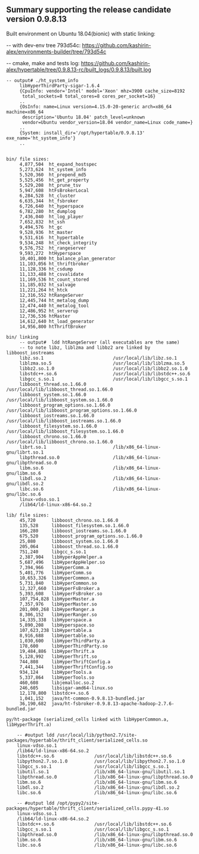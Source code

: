 Summary supporting the release candidate version 0.9.8.13
-
Built environment on Ubuntu 18.04(bionic) with static linking:

   -- with dev-env tree 793d54c: https://github.com/kashirin-alex/environments-builder/tree/793d54c
   
   -- cmake, make and tests log: https://github.com/kashirin-alex/hypertable/tree/0.9.8.13-rc/built_logs/0.9.8.13/built.log
	
    -- output# ./ht_system_info
         libHyperThirdParty-sigar-1.6.4
         {CpuInfo: vendor='Intel' model='Xeon' mhz=3900 cache_size=8192
          total_sockets=8 total_cores=8 cores_per_socket=16}
         ..
		 {OsInfo: name=Linux version=4.15.0-20-generic arch=x86_64 machine=x86_64
          description='Ubuntu 18.04' patch_level=unknown
          vendor=Ubuntu vendor_version=18.04 vendor_name=Linux code_name=}
         ..
		 {System: install_dir='/opt/hypertable/0.9.8.13' exe_name='ht_system_info'}
         ..
    

    bin/ file sizes:
         4,877,504  ht_expand_hostspec
         5,273,624  ht_system_info
         5,520,360  ht_prepend_md5
         5,525,456  ht_get_property
         5,529,208  ht_prune_tsv
         5,947,608  htFsBrokerLocal
         6,284,528  ht_cluster
         6,635,344  ht_fsbroker
         6,726,640  ht_hyperspace
         6,782,280  ht_dumplog
         7,436,040  ht_log_player
         7,652,832  ht_ssh
         9,494,576  ht_gc
         9,528,936  ht_master
         9,531,616  ht_hypertable
         9,534,248  ht_check_integrity
         9,576,752  ht_rangeserver
         9,593,272  htHyperspace
         10,401,800 ht_balance_plan_generator
         11,103,056 ht_thriftbroker
         11,128,336 ht_csdump
         11,133,488 ht_csvalidate
         11,169,536 ht_count_stored
         11,185,032 ht_salvage
         11,221,264 ht_htck
         12,316,552 htRangeServer
         12,445,744 ht_metalog_dump
         12,474,440 ht_metalog_tool
         12,486,952 ht_serverup
         12,736,536 htMaster
         14,612,640 ht_load_generator
         14,956,800 htThriftBroker
    
    bin/ linking 
         -- output#  ldd htRangeServer (all executables are the same)
         -- to note libz, liblzma and libbz2 are linked by libboost_iostreams
         libz.so.1                          /usr/local/lib/libz.so.1
         liblzma.so.5                       /usr/local/lib/liblzma.so.5
         libbz2.so.1.0                      /usr/local/lib/libbz2.so.1.0
         libstdc++.so.6                     /usr/local/lib/libstdc++.so.6
         libgcc_s.so.1                      /usr/local/lib/libgcc_s.so.1
         libboost_thread.so.1.66.0          /usr/local/lib/libboost_thread.so.1.66.0
         libboost_system.so.1.66.0          /usr/local/lib/libboost_system.so.1.66.0
         libboost_program_options.so.1.66.0 /usr/local/lib/libboost_program_options.so.1.66.0
         libboost_iostreams.so.1.66.0       /usr/local/lib/libboost_iostreams.so.1.66.0
         libboost_filesystem.so.1.66.0      /usr/local/lib/libboost_filesystem.so.1.66.0
         libboost_chrono.so.1.66.0          /usr/local/lib/libboost_chrono.so.1.66.0
         librt.so.1                         /lib/x86_64-linux-gnu/librt.so.1
         libpthread.so.0                    /lib/x86_64-linux-gnu/libpthread.so.0
         libm.so.6                          /lib/x86_64-linux-gnu/libm.so.6
         libdl.so.2                         /lib/x86_64-linux-gnu/libdl.so.2
         libc.so.6                          /lib/x86_64-linux-gnu/libc.so.6
         linux-vdso.so.1 
         /lib64/ld-linux-x86-64.so.2 
   
    lib/ file sizes:
         45,720      libboost_chrono.so.1.66.0
         135,528     libboost_filesystem.so.1.66.0
         166,280     libboost_iostreams.so.1.66.0
         675,520     libboost_program_options.so.1.66.0
         25,080      libboost_system.so.1.66.0
         205,064     libboost_thread.so.1.66.0
         751,240     libgcc_s.so.1
         2,387,904   libHyperAppHelper.a
         5,687,496   libHyperAppHelper.so
         7,394,966   libHyperComm.a
         5,401,776   libHyperComm.so
         10,653,326  libHyperCommon.a
         5,731,840   libHyperCommon.so
         12,327,660  libHyperFsBroker.a
         5,393,608   libHyperFsBroker.so
         107,754,828 libHyperMaster.a
         7,357,976   libHyperMaster.so
         201,000,268 libHyperRanger.a
         8,306,152   libHyperRanger.so
         14,335,338  libHyperspace.a
         5,890,208   libHyperspace.so
         107,623,238 libHypertable.a
         8,916,688   libHypertable.so
         1,030,600   libHyperThirdParty.a
         178,600     libHyperThirdParty.so
         19,484,886  libHyperThrift.a
         5,128,992   libHyperThrift.so
         744,808     libHyperThriftConfig.a
         7,441,344   libHyperThriftConfig.so
         934,124     libHyperTools.a
         5,337,864   libHyperTools.so
         460,608     libjemalloc.so.2
         246,605     libsigar-amd64-linux.so
         12,178,800  libstdc++.so.6
         1,041,152   java/ht-common-0.9.8.13-bundled.jar
         36,190,682  java/ht-fsbroker-0.9.8.13-apache-hadoop-2.7.6-bundled.jar
   
    py/ht-package (serialized_cells linked with libHyperCommon.a, libHyperThrift.a)
    
        -- #output ldd /usr/local/lib/python2.7/site-packages/hypertable/thrift_client/serialized_cells.so
        linux-vdso.so.1 
        /lib64/ld-linux-x86-64.so.2 
        libstdc++.so.6               /usr/local/lib/libstdc++.so.6
        libpython2.7.so.1.0          /usr/local/lib/libpython2.7.so.1.0
        libgcc_s.so.1                /usr/local/lib/libgcc_s.so.1
        libutil.so.1                 /lib/x86_64-linux-gnu/libutil.so.1
        libpthread.so.0              /lib/x86_64-linux-gnu/libpthread.so.0
        libm.so.6                    /lib/x86_64-linux-gnu/libm.so.6
        libdl.so.2                   /lib/x86_64-linux-gnu/libdl.so.2
        libc.so.6                    /lib/x86_64-linux-gnu/libc.so.6
	
        -- #output ldd /opt/pypy2/site-packages/hypertable/thrift_client/serialized_cells.pypy-41.so
        linux-vdso.so.1  
        /lib64/ld-linux-x86-64.so.2  
        libstdc++.so.6               /usr/local/lib/libstdc++.so.6 
        libgcc_s.so.1                /usr/local/lib/libgcc_s.so.1 
        libpthread.so.0              /lib/x86_64-linux-gnu/libpthread.so.0 
        libm.so.6                    /lib/x86_64-linux-gnu/libm.so.6 
        libc.so.6                    /lib/x86_64-linux-gnu/libc.so.6 

 
 
  

